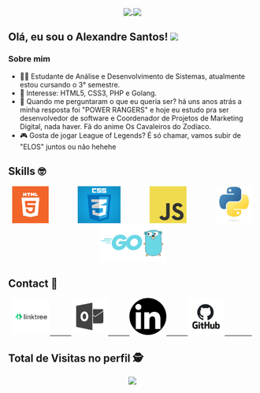 <p align="center">
  <a href="https://github.com/anuraghazra/github-readme-stats">
    <img
      align="center"
      height="165"
      src="https://github-readme-stats.vercel.app/api?username=alexandresantosal91&theme=chartreuse-dark&show_icons=true"
    />
  </a>
  <a href="https://github.com/anuraghazra/github-readme-stats">
    <img
      align="center"
      src="https://github-readme-stats.vercel.app/api/top-langs/?username=AlexandreSantosAL91&layout=compact&langs_count=16&theme=chartreuse-dark"
    />
  </a>
</p>

## Olá, eu sou o Alexandre Santos! <img src="https://raw.githubusercontent.com/iampavangandhi/iampavangandhi/master/gifs/Hi.gif" width="30px"></h2>

### Sobre mim

- 👨‍🎓 Estudante de Análise e Desenvolvimento de Sistemas, atualmente estou cursando o 3° semestre.
- 🎯 Interesse: HTML5, CSS3, PHP e Golang.
- 🦊 Quando me perguntaram o que eu queria ser? há uns anos atrás a minha resposta foi "POWER RANGERS" e hoje eu estudo pra ser desenvolvedor de software e Coordenador de Projetos de Marketing Digital, nada haver. Fã do anime Os Cavaleiros do Zodíaco. 
- 🎮 Gosta de jogar League of Legends? É só chamar, vamos subir de "ELOS" juntos ou não hehehe

## Skills :nerd_face:
<p align="center">
    <img height="75" src="https://raw.githubusercontent.com/AlexandreSantosAL91/AlexandreSantosAL91/main/icons/html-5.png">
    &nbsp;&nbsp;&nbsp;&nbsp;&nbsp;&nbsp;&nbsp;&nbsp;&nbsp;&nbsp;&nbsp;&nbsp;&nbsp;
   <img height="75" src="https://raw.githubusercontent.com/AlexandreSantosAL91/AlexandreSantosAL91/main/icons/css-3.jpg">   
   &nbsp;&nbsp;&nbsp;&nbsp;&nbsp;&nbsp;&nbsp;&nbsp;&nbsp;&nbsp;&nbsp;&nbsp;&nbsp;
  <img height="75" src="https://raw.githubusercontent.com/AlexandreSantosAL91/AlexandreSantosAL91/main/icons/js.png">
   &nbsp;&nbsp;&nbsp;&nbsp;&nbsp;&nbsp;&nbsp;&nbsp;&nbsp;&nbsp;&nbsp;&nbsp;&nbsp;
     <img height="75" src="https://raw.githubusercontent.com/AlexandreSantosAL91/AlexandreSantosAL91/main/icons/python.jpg">
   &nbsp;&nbsp;&nbsp;&nbsp;&nbsp;&nbsp;&nbsp;&nbsp;&nbsp;&nbsp;&nbsp;&nbsp;&nbsp;
   <img height="75" src="https://raw.githubusercontent.com/AlexandreSantosAL91/AlexandreSantosAL91/main/icons/go.png">
   &nbsp;&nbsp;&nbsp;&nbsp;&nbsp;&nbsp;&nbsp;&nbsp;&nbsp;&nbsp;&nbsp;&nbsp;&nbsp;
</p>

<p align="center"> 

## Contact :iphone:

<p align="center">
  <a href="https://linktr.ee/alexandresantos.com">
  <img height="75" src= "https://raw.githubusercontent.com/AlexandreSantosAL91/AlexandreSantosAL91/main/icons/linktree.png">
  &nbsp;&nbsp;&nbsp;&nbsp;&nbsp;&nbsp;&nbsp;&nbsp;&nbsp;

  <a href="mailto:alexandresantos_al@hotmail.com">
  <img height="75" src= "https://raw.githubusercontent.com/AlexandreSantosAL91/AlexandreSantosAL91/main/icons/msn.jpg">
  &nbsp;&nbsp;&nbsp;&nbsp;&nbsp;&nbsp;&nbsp;&nbsp;&nbsp;

  <a href="https://www.linkedin.com/in/alexandresantosal">
  <img height="75" src= "https://raw.githubusercontent.com/AlexandreSantosAL91/AlexandreSantosAL91/main/icons/in.png">
  &nbsp;&nbsp;&nbsp;&nbsp;&nbsp;&nbsp;&nbsp;&nbsp;&nbsp;  

  <a href="https://github.com/AlexandreSantosAL91">
  <img height="75" src= "https://raw.githubusercontent.com/AlexandreSantosAL91/AlexandreSantosAL91/main/icons/git.jpg">  
  &nbsp;&nbsp;&nbsp;&nbsp;&nbsp;&nbsp;&nbsp;&nbsp;&nbsp;&nbsp;&nbsp;&nbsp;&nbsp;
</a>
    
</p>
<p align="center"> 

 ## Total de Visitas no perfil :detective: <br>
 <p align="center"> 
   <img height="35" alingn="center" src="https://profile-counter.glitch.me/AlexandreSantosAL91/count.svg" />
 </p>

</p>
